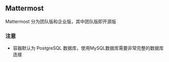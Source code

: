 ## Mattermost

Mattermost 分为团队版和企业版，其中团队版即开源版

### 注意

* 容器默认为 PostgreSQL 数据库，使用MySQL数据库需要非常完整的数据库连接